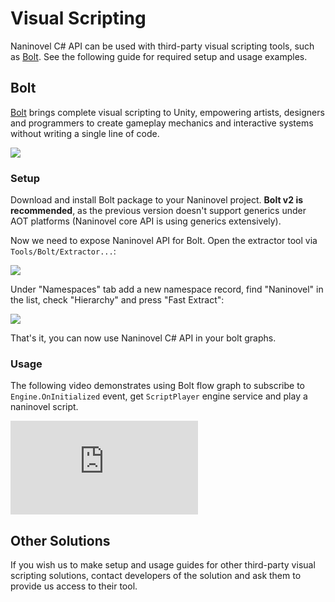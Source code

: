 ﻿# Visual Scripting

Naninovel C# API can be used with third-party visual scripting tools, such as [Bolt](https://ludiq.io/bolt). See the following guide for required setup and usage examples.

## Bolt

[Bolt](https://assetstore.unity.com/packages/tools/visual-scripting/bolt-87491) brings complete visual scripting to Unity, empowering artists, designers and programmers to create gameplay mechanics and interactive systems without writing a single line of code. 

![](https://assetstorev1-prd-cdn.unity3d.com/package-screenshot/e506cd1c-4af0-443a-ad65-07992573e82f_scaled.jpg)

### Setup

Download and install Bolt package to your Naninovel project. **Bolt v2 is recommended**, as the previous version doesn't support generics under AOT platforms (Naninovel core API is using generics extensively).

Now we need to expose Naninovel API for Bolt. Open the extractor tool via `Tools/Bolt/Extractor...`:

![](https://i.gyazo.com/bcd6cf253b77b20f12b7557f41d2a0ae.png)

Under "Namespaces" tab add a new namespace record, find "Naninovel" in the list, check "Hierarchy" and press "Fast Extract":

![](https://i.gyazo.com/0a0460e46aa57fde767b037d6d3af70e.png)

That's it, you can now use Naninovel C# API in your bolt graphs.

### Usage

The following video demonstrates using Bolt flow graph to subscribe to `Engine.OnInitialized` event, get `ScriptPlayer` engine service and play a naninovel script.

<div class="video-container">
    <iframe src="https://www.youtube-nocookie.com/embed/w7PAhE7HO9c" frameborder="0" allow="accelerometer; autoplay; encrypted-media; gyroscope; picture-in-picture" allowfullscreen></iframe>
</div>

## Other Solutions

If you wish us to make setup and usage guides for other third-party visual scripting solutions, contact developers of the solution and ask them to provide us access to their tool.

